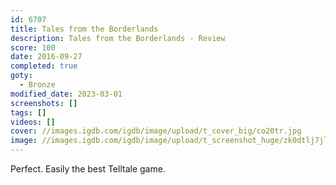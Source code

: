 ```yaml
---
id: 6707
title: Tales from the Borderlands
description: Tales from the Borderlands - Review
score: 100
date: 2016-09-27
completed: true
goty:
  - Bronze
modified_date: 2023-03-01
screenshots: []
tags: []
videos: []
cover: //images.igdb.com/igdb/image/upload/t_cover_big/co20tr.jpg
image: //images.igdb.com/igdb/image/upload/t_screenshot_huge/zk0dtlj7jlopl817fxml.jpg
---
```

Perfect. Easily the best Telltale game.